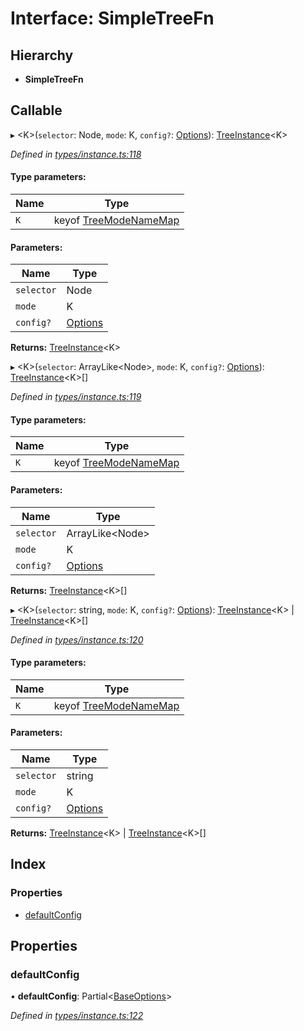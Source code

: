 # Interface: SimpleTreeFn

## Hierarchy

* **SimpleTreeFn**

## Callable

▸ \<K>(`selector`: Node, `mode`: K, `config?`: [Options](../globals.md#options)): [TreeInstance](treeinstance.md)\<K>

*Defined in [types/instance.ts:118](https://github.com/ckotzbauer/simple-tree-component/blob/9038ae2/src/types/instance.ts#L118)*

#### Type parameters:

Name | Type |
------ | ------ |
`K` | keyof [TreeModeNameMap](treemodenamemap.md) |

#### Parameters:

Name | Type |
------ | ------ |
`selector` | Node |
`mode` | K |
`config?` | [Options](../globals.md#options) |

**Returns:** [TreeInstance](treeinstance.md)\<K>

▸ \<K>(`selector`: ArrayLike\<Node>, `mode`: K, `config?`: [Options](../globals.md#options)): [TreeInstance](treeinstance.md)\<K>[]

*Defined in [types/instance.ts:119](https://github.com/ckotzbauer/simple-tree-component/blob/9038ae2/src/types/instance.ts#L119)*

#### Type parameters:

Name | Type |
------ | ------ |
`K` | keyof [TreeModeNameMap](treemodenamemap.md) |

#### Parameters:

Name | Type |
------ | ------ |
`selector` | ArrayLike\<Node> |
`mode` | K |
`config?` | [Options](../globals.md#options) |

**Returns:** [TreeInstance](treeinstance.md)\<K>[]

▸ \<K>(`selector`: string, `mode`: K, `config?`: [Options](../globals.md#options)): [TreeInstance](treeinstance.md)\<K> \| [TreeInstance](treeinstance.md)\<K>[]

*Defined in [types/instance.ts:120](https://github.com/ckotzbauer/simple-tree-component/blob/9038ae2/src/types/instance.ts#L120)*

#### Type parameters:

Name | Type |
------ | ------ |
`K` | keyof [TreeModeNameMap](treemodenamemap.md) |

#### Parameters:

Name | Type |
------ | ------ |
`selector` | string |
`mode` | K |
`config?` | [Options](../globals.md#options) |

**Returns:** [TreeInstance](treeinstance.md)\<K> \| [TreeInstance](treeinstance.md)\<K>[]

## Index

### Properties

* [defaultConfig](simpletreefn.md#defaultconfig)

## Properties

### defaultConfig

•  **defaultConfig**: Partial\<[BaseOptions](baseoptions.md)>

*Defined in [types/instance.ts:122](https://github.com/ckotzbauer/simple-tree-component/blob/9038ae2/src/types/instance.ts#L122)*

